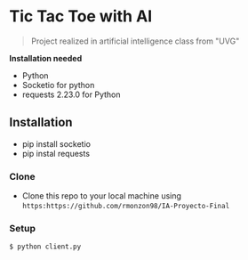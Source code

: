 # Tic Tac Toe with AI
> Project realized in artificial intelligence class from "UVG"

**Installation needed**
- Python
- Socketio for python
- requests 2.23.0 for Python

## Installation

- pip install socketio
- pip instal requests

### Clone

- Clone this repo to your local machine using `https:https://github.com/rmonzon98/IA-Proyecto-Final`

### Setup

```shell
$ python client.py
```
